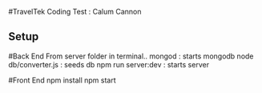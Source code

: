 #TravelTek Coding Test : Calum Cannon

## Setup

#Back End
From server folder in terminal..
mongod : starts mongodb
node db/converter.js : seeds db
npm run server:dev : starts server

#Front End
npm install 
npm start


